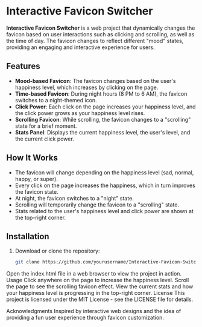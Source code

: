# Interactive Favicon Switcher

**Interactive Favicon Switcher** is a web project that dynamically changes the favicon based on user interactions such as clicking and scrolling, as well as the time of day. The favicon changes to reflect different "mood" states, providing an engaging and interactive experience for users.

## Features

- **Mood-based Favicon**: The favicon changes based on the user's happiness level, which increases by clicking on the page.
- **Time-based Favicon**: During night hours (8 PM to 6 AM), the favicon switches to a night-themed icon.
- **Click Power**: Each click on the page increases your happiness level, and the click power grows as your happiness level rises.
- **Scrolling Favicon**: While scrolling, the favicon changes to a "scrolling" state for a brief moment.
- **Stats Panel**: Displays the current happiness level, the user's level, and the current click power.

## How It Works

- The favicon will change depending on the happiness level (sad, normal, happy, or super).
- Every click on the page increases the happiness, which in turn improves the favicon state.
- At night, the favicon switches to a "night" state.
- Scrolling will temporarily change the favicon to a "scrolling" state.
- Stats related to the user's happiness level and click power are shown at the top-right corner.

## Installation

1. Download or clone the repository:

   ```bash
   git clone https://github.com/yourusername/Interactive-Favicon-Switcher.git
Open the index.html file in a web browser to view the project in action.
Usage
Click anywhere on the page to increase the happiness level.
Scroll the page to see the scrolling favicon effect.
View the current stats and how your happiness level is progressing in the top-right corner.
License
This project is licensed under the MIT License - see the LICENSE file for details.

Acknowledgments
Inspired by interactive web designs and the idea of providing a fun user experience through favicon customization.
